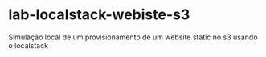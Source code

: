 # lab-localstack-webiste-s3
Simulação local de um provisionamento de um website static no s3 usando o localstack
